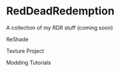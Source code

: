 # RedDeadRedemption
A collection of my RDR stuff (coming soon)

ReShade

Texture Project

Modding Tutorials
